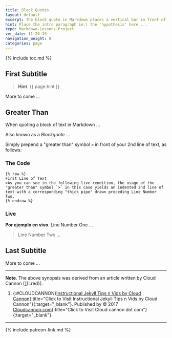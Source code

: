 ```yaml
---
title: Block Quotes
layout: default
excerpt: The block quote in Markdown places a vertical bar in front of your paragraph of text ...
hint: Place the intro paragraph ie.) the 'hypothesis' here ...
repo: Markdown-Lessons-Project
ver_date: 11-20-19
navigation_weight: 8
categories: page
---
```

{% include toc.md %}

## First Subtitle

> **Hint**. {{ page.hint }}

More to come ...

## Greater Than

When quoting a block of text in Markdown ...

Also known as a *Blockquote* ...

Simply prepend a "greater than" symbol `>` in front of your 2nd line of text, as follows:

### The Code

```liquid
{% raw %}
First Line of Text
>As you can see in the following live rendition, the usage of the "greater than" symbol `>` in this case yields an indented 2nd line of text with a corresponding "thick pipe" drawn preceding Line Number Two.
{% endraw %}
```

### Live

**Por ejemplo en vivo**. Line Number One ...

>Line Number Two ...

## Last Subtitle

More to come ...

***

**Note**. The above synopsis was derived from an article written by Cloud Cannon [[1](#CLOUDCANNON){:.red}].

1. {:#CLOUDCANNON}[Instructional Jekyll Tips n Vids by Cloud Cannon](https://learn.cloudcannon.com/){:title="Click to Visit Instructional Jekyll Tips n Vids by Cloud Cannon"}{:target="_blank"}. Published by © 2017 [Cloudcannon.com](https://www.cloudcannon.com){:title="Click to Visit Cloud cannon dot com"}{:target="_blank"}.

***

{% include patreon-link.md %}
